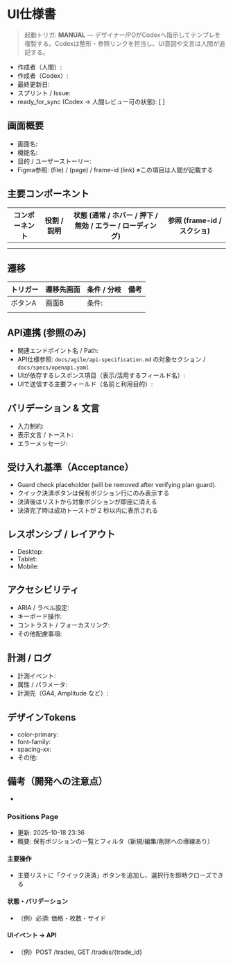 # UI仕様書

> 起動トリガ: **MANUAL** — デザイナー/POがCodexへ指示してテンプレを複製する。Codexは整形・参照リンクを担当し、UI意図や文言は人間が追記する。

- 作成者（人間）:
- 作成者（Codex）:
- 最終更新日:
- スプリント / Issue:
- ready_for_sync (Codex → 人間レビュー可の状態): [ ]

## 画面概要
- 画面名:
- 機能名:
- 目的 / ユーザーストーリー:
- Figma参照: (file) / (page) / frame-id (link) ※この項目は人間が記載する

## 主要コンポーネント
| コンポーネント | 役割 / 説明 | 状態 (通常 / ホバー / 押下 / 無効 / エラー / ローディング) | 参照 (frame-id / スクショ) |
| --- | --- | --- | --- |
|  |  |  |  |
|  |  |  |  |

## 遷移
| トリガー | 遷移先画面 | 条件 / 分岐 | 備考 |
| --- | --- | --- | --- |
| ボタンA | 画面B | 条件:  |  |
|  |  |  |  |

## API連携 (参照のみ)
- 関連エンドポイント名 / Path:
- API仕様参照: `docs/agile/api-specification.md` の対象セクション / `docs/specs/openapi.yaml`
- UIが依存するレスポンス項目（表示/活用するフィールド名）:
- UIで送信する主要フィールド（名前と利用目的）:

## バリデーション & 文言
- 入力制約:
- 表示文言 / トースト:
- エラーメッセージ:

## 受け入れ基準（Acceptance）
- Guard check placeholder (will be removed after verifying plan guard).
- クイック決済ボタンは保有ポジション行にのみ表示する
- 決済後はリストから対象ポジションが即座に消える
- 決済完了時は成功トーストが 2 秒以内に表示される

## レスポンシブ / レイアウト
- Desktop:
- Tablet:
- Mobile:

## アクセシビリティ
- ARIA / ラベル設定:
- キーボード操作:
- コントラスト / フォーカスリング:
- その他配慮事項:

## 計測 / ログ
- 計測イベント:
- 属性 / パラメータ:
- 計測先（GA4, Amplitude など）:

## デザインTokens
- color-primary:
- font-family:
- spacing-xx:
- その他:

## 備考（開発への注意点）
- 

<!-- ASSIST-START:ui-spec -->
### Positions Page
- 更新: 2025-10-18 23:36
- 概要: 保有ポジションの一覧とフィルタ（新規/編集/削除への導線あり）

#### 主要操作
- 主要リストに「クイック決済」ボタンを追加し、選択行を即時クローズできる

#### 状態・バリデーション
- （例）必須: 価格・枚数・サイド

#### UIイベント → API
- （例）POST /trades, GET /trades/{trade_id}
<!-- ASSIST-END:ui-spec -->
